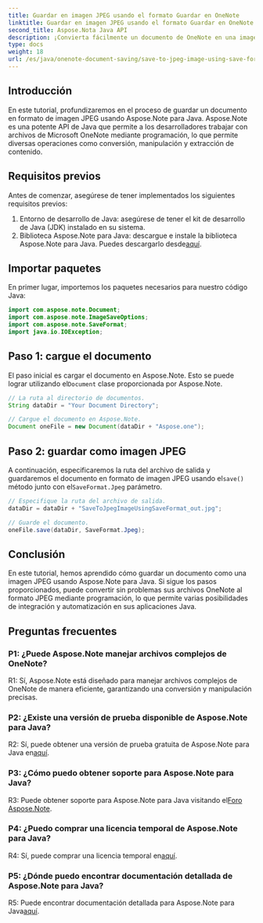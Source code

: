 ```yaml
---
title: Guardar en imagen JPEG usando el formato Guardar en OneNote
linktitle: Guardar en imagen JPEG usando el formato Guardar en OneNote
second_title: Aspose.Nota Java API
description: ¡Convierta fácilmente un documento de OneNote en una imagen JPEG! Este tutorial de Java muestra cómo usar Aspose.Note. ¡Convierta y automatice con ejemplos de código! #OneNote #Java #Aspose
type: docs
weight: 18
url: /es/java/onenote-document-saving/save-to-jpeg-image-using-save-format/
---
```

## Introducción

En este tutorial, profundizaremos en el proceso de guardar un documento en formato de imagen JPEG usando Aspose.Note para Java. Aspose.Note es una potente API de Java que permite a los desarrolladores trabajar con archivos de Microsoft OneNote mediante programación, lo que permite diversas operaciones como conversión, manipulación y extracción de contenido.

## Requisitos previos

Antes de comenzar, asegúrese de tener implementados los siguientes requisitos previos:

1. Entorno de desarrollo de Java: asegúrese de tener el kit de desarrollo de Java (JDK) instalado en su sistema.
2.  Biblioteca Aspose.Note para Java: descargue e instale la biblioteca Aspose.Note para Java. Puedes descargarlo desde[aquí](https://releases.aspose.com/note/java/).

## Importar paquetes

En primer lugar, importemos los paquetes necesarios para nuestro código Java:

```java
import com.aspose.note.Document;
import com.aspose.note.ImageSaveOptions;
import com.aspose.note.SaveFormat;
import java.io.IOException;
```

## Paso 1: cargue el documento

 El paso inicial es cargar el documento en Aspose.Note. Esto se puede lograr utilizando el`Document` clase proporcionada por Aspose.Note.

```java
// La ruta al directorio de documentos.
String dataDir = "Your Document Directory";

// Cargue el documento en Aspose.Note.
Document oneFile = new Document(dataDir + "Aspose.one");
```

## Paso 2: guardar como imagen JPEG

 A continuación, especificaremos la ruta del archivo de salida y guardaremos el documento en formato de imagen JPEG usando el`save()` método junto con el`SaveFormat.Jpeg` parámetro.

```java
// Especifique la ruta del archivo de salida.
dataDir = dataDir + "SaveToJpegImageUsingSaveFormat_out.jpg";

// Guarde el documento.
oneFile.save(dataDir, SaveFormat.Jpeg);
```

## Conclusión

En este tutorial, hemos aprendido cómo guardar un documento como una imagen JPEG usando Aspose.Note para Java. Si sigue los pasos proporcionados, puede convertir sin problemas sus archivos OneNote al formato JPEG mediante programación, lo que permite varias posibilidades de integración y automatización en sus aplicaciones Java.

## Preguntas frecuentes

### P1: ¿Puede Aspose.Note manejar archivos complejos de OneNote?

R1: Sí, Aspose.Note está diseñado para manejar archivos complejos de OneNote de manera eficiente, garantizando una conversión y manipulación precisas.

### P2: ¿Existe una versión de prueba disponible de Aspose.Note para Java?

 R2: Sí, puede obtener una versión de prueba gratuita de Aspose.Note para Java en[aquí](https://releases.aspose.com/).

### P3: ¿Cómo puedo obtener soporte para Aspose.Note para Java?

 R3: Puede obtener soporte para Aspose.Note para Java visitando el[Foro Aspose.Note](https://forum.aspose.com/c/note/28).

### P4: ¿Puedo comprar una licencia temporal de Aspose.Note para Java?

 R4: Sí, puede comprar una licencia temporal en[aquí](https://purchase.aspose.com/temporary-license/).

### P5: ¿Dónde puedo encontrar documentación detallada de Aspose.Note para Java?

R5: Puede encontrar documentación detallada para Aspose.Note para Java[aquí](https://reference.aspose.com/note/java/).